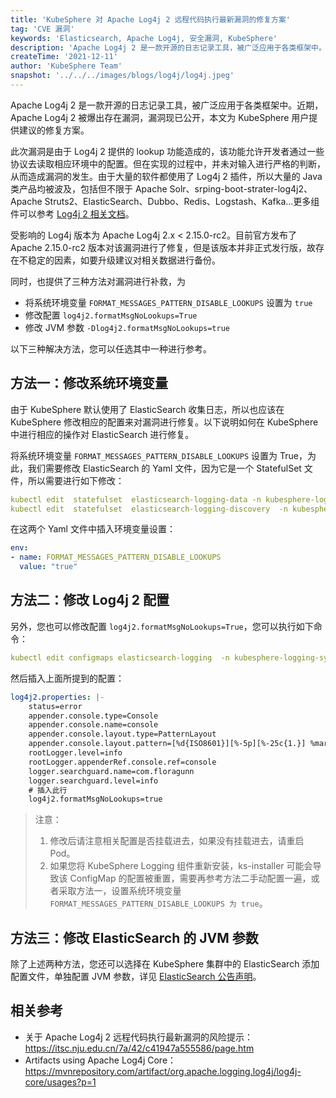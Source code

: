 ```yaml
---
title: 'KubeSphere 对 Apache Log4j 2 远程代码执行最新漏洞的修复方案'
tag: 'CVE 漏洞'
keywords: 'Elasticsearch, Apache Log4j, 安全漏洞, KubeSphere'
description: 'Apache Log4j 2 是一款开源的日志记录工具，被广泛应用于各类框架中。近期，Apache Log4j 2 被爆出存在漏洞，漏洞现已公开，本文为 KubeSphere 用户提供建议的修复方案。'
createTime: '2021-12-11'
author: 'KubeSphere Team'
snapshot: '../../../images/blogs/log4j/log4j.jpeg'
---
```


Apache Log4j 2 是一款开源的日志记录工具，被广泛应用于各类框架中。近期，Apache Log4j 2 被爆出存在漏洞，漏洞现已公开，本文为 KubeSphere 用户提供建议的修复方案。

此次漏洞是由于 Log4j 2 提供的 lookup 功能造成的，该功能允许开发者通过一些协议去读取相应环境中的配置。但在实现的过程中，并未对输入进行严格的判断，从而造成漏洞的发生。由于大量的软件都使用了 Log4j 2 插件，所以大量的 Java 类产品均被波及，包括但不限于 Apache Solr、srping-boot-strater-log4j2、Apache Struts2、ElasticSearch、Dubbo、Redis、Logstash、Kafka...更多组件可以参考 [Log4j 2 相关文档](https://mvnrepository.com/artifact/org.apache.logging.log4j/log4j-core/usages?p=1)。

受影响的 Log4j 版本为 Apache Log4j 2.x < 2.15.0-rc2。目前官方发布了 Apache 2.15.0-rc2 版本对该漏洞进行了修复，但是该版本并非正式发行版，故存在不稳定的因素，如要升级建议对相关数据进行备份。

同时，也提供了三种方法对漏洞进行补救，为

- 将系统环境变量 `FORMAT_MESSAGES_PATTERN_DISABLE_LOOKUPS` 设置为 `true`
- 修改配置 `log4j2.formatMsgNoLookups=True`
- 修改 JVM 参数 `-Dlog4j2.formatMsgNoLookups=true`

以下三种解决方法，您可以任选其中一种进行参考。

## 方法一：修改系统环境变量 

由于 KubeSphere 默认使用了 ElasticSearch 收集日志，所以也应该在 KubeSphere 修改相应的配置来对漏洞进行修复。以下说明如何在 KubeSphere 中进行相应的操作对 ElasticSearch 进行修复。

将系统环境变量 `FORMAT_MESSAGES_PATTERN_DISABLE_LOOKUPS` 设置为 True，为此，我们需要修改 ElasticSearch 的 Yaml 文件，因为它是一个 StatefulSet 文件，所以需要进行如下修改：

```yaml
kubectl edit  statefulset  elasticsearch-logging-data -n kubesphere-logging-system
kubectl edit  statefulset  elasticsearch-logging-discovery  -n kubesphere-logging-system
```

在这两个 Yaml 文件中插入环境变量设置：

```yaml
env:       
- name: FORMAT_MESSAGES_PATTERN_DISABLE_LOOKUPS
  value: "true"
```

## 方法二：修改 Log4j 2 配置

另外，您也可以修改配置 `log4j2.formatMsgNoLookups=True`，您可以执行如下命令：

```yaml
kubectl edit configmaps elasticsearch-logging  -n kubesphere-logging-system
```

然后插入上面所提到的配置：

```yaml
log4j2.properties: |-
    status=error
    appender.console.type=Console
    appender.console.name=console
    appender.console.layout.type=PatternLayout
    appender.console.layout.pattern=[%d{ISO8601}][%-5p][%-25c{1.}] %marker%m%n
    rootLogger.level=info
    rootLogger.appenderRef.console.ref=console
    logger.searchguard.name=com.floragunn
    logger.searchguard.level=info
    # 插入此行    
    log4j2.formatMsgNoLookups=true
```

> 注意：
> 1. 修改后请注意相关配置是否挂载进去，如果没有挂载进去，请重启 Pod。
> 2. 如果您将 KubeSphere Logging 组件重新安装，ks-installer 可能会导致该 ConfigMap 的配置被重置，需要再参考方法二手动配置一遍，或者采取方法一，设置系统环境变量 `FORMAT_MESSAGES_PATTERN_DISABLE_LOOKUPS 为 true`。   

## 方法三：修改 ElasticSearch 的 JVM 参数

除了上述两种方法，您还可以选择在 KubeSphere 集群中的 ElasticSearch 添加配置文件，单独配置 JVM 参数，详见 [ElasticSearch 公告声明](https://discuss.elastic.co/t/apache-log4j2-remote-code-execution-rce-vulnerability-cve-2021-44228-esa-2021-31/291476)。

## 相关参考

- 关于 Apache Log4j 2 远程代码执行最新漏洞的风险提示： https://itsc.nju.edu.cn/7a/42/c41947a555586/page.htm
- Artifacts using Apache Log4j Core：https://mvnrepository.com/artifact/org.apache.logging.log4j/log4j-core/usages?p=1

